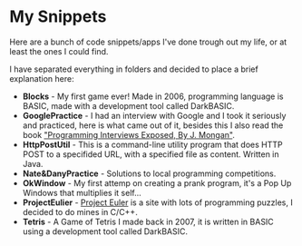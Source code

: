 My Snippets
===================================

Here are a bunch of code snippets/apps I've done trough out my life, or at least the ones I could find.

I have separated everything in folders and decided to place a brief explanation here:

* <b>Blocks</b> - My first game ever! Made in 2006, programming language is BASIC, made with a development tool called DarkBASIC.
* <b>GooglePractice</b> - I had an interview with Google and I took it seriously and practiced, here is what came out of it, besides this I also read the book <a href="http://www.amazon.com/Programming-Interviews-Exposed-Secrets-Programmer/dp/047012167X">"Programming Interviews Exposed, By J. Mongan"</a>.
* <b>HttpPostUtil</b> - This is a command-line utility program that does HTTP POST to a specifided URL, with a specified file as content. Written in Java.
* <b>Nate&DanyPractice</b> - Solutions to local programming competitions.
* <b>OkWindow</b> - My first attemp on creating a prank program, it's a Pop Up Windows that multiplies it self...
* <b>ProjectEulier</b> - <a href="projecteuler.net">Project Euler</a> is a site with lots of programming puzzles, I decided to do mines in C/C++.
* <b>Tetris</b> - A Game of Tetris I made back in 2007, it is written in BASIC using a development tool called DarkBASIC.